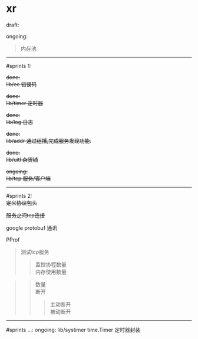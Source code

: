 # xr

draft:

ongoing:
>内存池  

---
#sprints 1:

~~done:  
lib/ec
错误码~~

~~done:  
lib/timer
定时器~~

~~done:  
lib/log
日志~~

~~done:  
lib/addr
通过组播,完成服务发现功能.~~
    
~~done:  
lib/uitl
杂货铺~~

~~ongoing:  
lib/tcp
服务/客户端~~

---
#sprints 2:  
~~定义协议包头~~  

~~服务之间tcp连接~~

google protobuf 通讯

PProf

>测试tcp服务  
>> 监控协程数量  
>> 内存使用数量  

> >数量  
> >断开
> > >主动断开  
> > >被动断开

 



---
#sprints ...:
ongoing:
lib/systimer
time.Timer 定时器封装